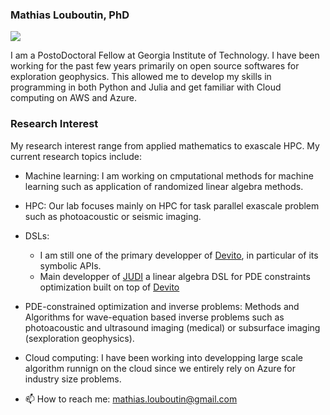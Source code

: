 ### Mathias Louboutin, PhD

[![](https://img.shields.io/static/v1?label=Sponsor&message=%E2%9D%A4&logo=GitHub&color=%23fe8e86)](https://github.com/sponsors/mloubout)

I am a PostoDoctoral Fellow at Georgia Institute of Technology. I have been working for the past few years primarily on open source softwares for exploration geophysics. This allowed me to develop my skills in programming in both Python and Julia and get familiar with Cloud computing on AWS and Azure.

### Research Interest

My research interest range from applied mathematics to exascale HPC. My current research topics include:

- Machine learning: I am working on cmputational methods for machine learning such as application of randomized linear algebra methods.
- HPC: Our lab focuses mainly on HPC for task parallel exascale problem such as photoacoustic or seismic imaging.
- DSLs: 
  - I am still one of the primary developper of [Devito], in particular of its symbolic APIs.
  - Main developper of [JUDI] a linear algebra DSL for PDE constraints optimization built on top of [Devito]
- PDE-constrained optimization and inverse problems: Methods and Algorithms for wave-equation based inverse problems such as photoacoustic and ultrasound imaging (medical) or subsurface imaging (sexploration geophysics).
- Cloud computing: I have been working into developping large scale algorithm runnign on the cloud since we entirely rely on Azure for industry size problems.

- 📫 How to reach me: mathias.louboutin@gmail.com

[Devito]:https://github.com/devitocodes/devito
[JUDI]:https://github.com/slimgroup/JUDI.jl


<!--
**mloubout/mloubout** is a ✨ _special_ ✨ repository because its `README.md` (this file) appears on your GitHub profile.

Here are some ideas to get you started:

- 🔭 I’m currently working on ...
- 🌱 I’m currently learning ...
- 👯 I’m looking to collaborate on ...
- 🤔 I’m looking for help with ...
- 💬 Ask me about ...
- 📫 How to reach me: ...
- 😄 Pronouns: ...
- ⚡ Fun fact: ...
-->
